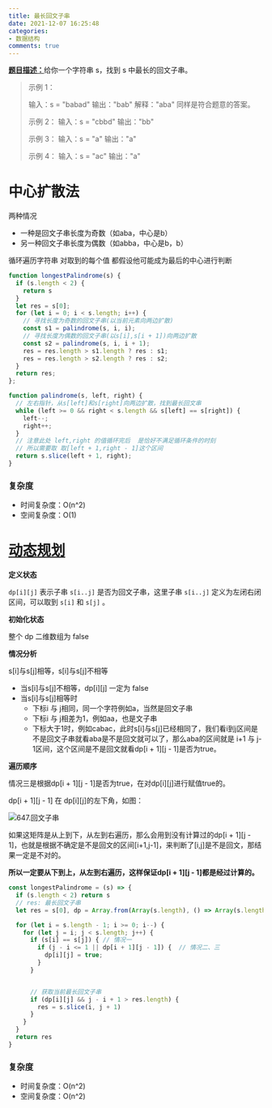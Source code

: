 ```yaml
---
title: 最长回文子串
date: 2021-12-07 16:25:48
categories:
- 数据结构
comments: true
---
```


[**题目描述：**](https://leetcode-cn.com/problems/longest-palindromic-substring/)给你一个字符串 s，找到 s 中最长的回文子串。

<!-- more -->

> 示例 1：
>
> 输入：s = "babad"
> 输出："bab"
> 解释："aba" 同样是符合题意的答案。
>
> 示例 2：
> 输入：s = "cbbd"
> 输出："bb"
>
> 示例 3：
> 输入：s = "a"
> 输出："a"
>
> 示例 4：
> 输入：s = "ac"
> 输出："a"
>



# 中心扩散法

两种情况

- 一种是回文子串长度为奇数（如aba，中心是b）
- 另一种回文子串长度为偶数（如abba，中心是b，b）

循环遍历字符串 对取到的每个值 都假设他可能成为最后的中心进行判断

```js
function longestPalindrome(s) {
  if (s.length < 2) {
    return s
  }
  let res = s[0];
  for (let i = 0; i < s.length; i++) {
    // 寻找长度为奇数的回文子串(以当前元素向两边扩散)
    const s1 = palindrome(s, i, i);
    // 寻找长度为偶数的回文子串(以s[i],s[i + 1])向两边扩散
    const s2 = palindrome(s, i, i + 1);
    res = res.length > s1.length ? res : s1;
    res = res.length > s2.length ? res : s2;
  }
  return res;
};

function palindrome(s, left, right) {
  // 左右指针，从s[left]和s[right]向两边扩散，找到最长回文串
  while (left >= 0 && right < s.length && s[left] == s[right]) {
    left--;
    right++;
  }
  // 注意此处 left,right 的值循环完后  是恰好不满足循环条件的时刻
  // 所以需要取 取[left + 1,right - 1]这个区间 
  return s.slice(left + 1, right);
}
```

### 复杂度

- 时间复杂度：O(n^2)
- 空间复杂度：O(1)



# [动态规划](https://leetcode-cn.com/problems/longest-palindromic-substring/solution/dai-ma-sui-xiang-lu-5-zui-chang-hui-wen-kgyl1/) 

**定义状态**

`dp[i][j]` 表示子串 `s[i..j]` 是否为回文子串，这里子串 `s[i..j]` 定义为左闭右闭区间，可以取到 `s[i]` 和 `s[j]` 。

**初始化状态**

整个 dp 二维数组为 false

**情况分析**

s[i]与s[j]相等，s[i]与s[j]不相等

- 当s[i]与s[j]不相等，dp\[i\]\[j\] 一定为 false
- 当s[i]与s[j]相等时
  - 下标i 与 j相同，同一个字符例如a，当然是回文子串
  - 下标i 与 j相差为1，例如aa，也是文子串
  - 下标大于1时，例如cabac，此时s[i]与s[j]已经相同了，我们看i到j区间是不是回文子串就看aba是不是回文就可以了，那么aba的区间就是 i+1 与 j-1区间，这个区间是不是回文就看dp\[i + 1\]\[j - 1\]是否为true。

**遍历顺序**

情况三是根据dp\[i + 1\]\[j - 1\]是否为true，在对dp\[i\]\[j\]进行赋值true的。

dp\[i + 1\]\[j - 1\] 在 dp\[i\]\[j\]的左下角，如图：

![647.回文子串](https://pic.leetcode-cn.com/1632386946-GCgZir-file_1632386943399)

如果这矩阵是从上到下，从左到右遍历，那么会用到没有计算过的dp\[i + 1\]\[j - 1\]，也就是根据不确定是不是回文的区间\[i+1,j-1\]，来判断了[i,j]是不是回文，那结果一定是不对的。

**所以一定要从下到上，从左到右遍历，这样保证dp\[i + 1\]\[j - 1\]都是经过计算的。**

```js
const longestPalindrome = (s) => {
  if (s.length < 2) return s
  // res: 最长回文子串
  let res = s[0], dp = Array.from(Array(s.length), () => Array(s.length).fill(false));

  for (let i = s.length - 1; i >= 0; i--) {
    for (let j = i; j < s.length; j++) {
      if (s[i] == s[j]) { // 情况一
        if (j - i <= 1 || dp[i + 1][j - 1]) {  // 情况二、三
          dp[i][j] = true;
        }
      }


      // 获取当前最长回文子串
      if (dp[i][j] && j - i + 1 > res.length) {
        res = s.slice(i, j + 1)
      }
    }
  }
  return res
}
```

### 复杂度

- 时间复杂度：O(n^2)
- 空间复杂度：O(n^2)

